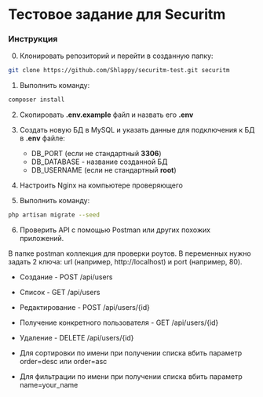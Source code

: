 # Тестовое задание для Securitm

### Инструкция
0. Клонировать репозиторий и перейти в созданную папку:
```bash
git clone https://github.com/Shlappy/securitm-test.git securitm
```
1. Выполнить команду:
```bash
composer install
```

2. Скопировать **.env.example** файл и назвать его **.env**

3. Создать новую БД в MySQL и указать данные для подключения к БД в **.env** файле:<br>
   - DB_PORT (если не стандартный **3306**)<br>
   - DB_DATABASE - название созданной БД<br>
   - DB_USERNAME (если не стандартный **root**)

4. Настроить Nginx на компьютере проверяющего

5. Выполнить команду:
```bash
php artisan migrate --seed
```

6. Проверить API с помощью Postman или других похожих приложений.

В папке postman коллекция для проверки роутов. В переменных
нужно задать 2 ключа: url (например, http://localhost) и port (например, 80).

- Создание - POST /api/users
- Список - GET /api/users
- Редактирование - POST /api/users/{id}
- Получение конкретного пользователя - GET /api/users/{id}
- Удаление - DELETE /api/users/{id}


- Для сортировки по имени при получении списка вбить параметр order=desc или order=asc
- Для фильтрации по имени при получении списка вбить параметр name=your_name
